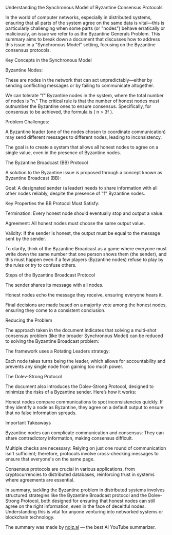 Understanding the Synchronous Model of Byzantine Consensus Protocols



In the world of computer networks, especially in distributed systems, ensuring that all parts of the system agree on the same data is vital—this is particularly challenging when some parts (or "nodes") behave erratically or maliciously, an issue we refer to as the Byzantine Generals Problem. This summary aims to break down a document that discusses how to address this issue in a "Synchronous Model" setting, focusing on the Byzantine consensus protocols.



Key Concepts in the Synchronous Model



Byzantine Nodes:



These are nodes in the network that can act unpredictably—either by sending conflicting messages or by failing to communicate altogether.

We can tolerate "f" Byzantine nodes in the system, where the total number of nodes is "n." The critical rule is that the number of honest nodes must outnumber the Byzantine ones to ensure consensus. Specifically, for consensus to be achieved, the formula is ( n > 3f ).



Problem Challenges:



A Byzantine leader (one of the nodes chosen to coordinate communication) may send different messages to different nodes, leading to inconsistency.

The goal is to create a system that allows all honest nodes to agree on a single value, even in the presence of Byzantine nodes.

The Byzantine Broadcast (BB) Protocol



A solution to the Byzantine issue is proposed through a concept known as Byzantine Broadcast (BB):



Goal: A designated sender (a leader) needs to share information with all other nodes reliably, despite the presence of "f" Byzantine nodes.



Key Properties the BB Protocol Must Satisfy:



Termination: Every honest node should eventually stop and output a value.

Agreement: All honest nodes must choose the same output value.

Validity: If the sender is honest, the output must be equal to the message sent by the sender.



To clarify, think of the Byzantine Broadcast as a game where everyone must write down the same number that one person shows them (the sender), and this must happen even if a few players (Byzantine nodes) refuse to play by the rules or try to confuse others.



Steps of the Byzantine Broadcast Protocol

The sender shares its message with all nodes.

Honest nodes echo the message they receive, ensuring everyone hears it.

Final decisions are made based on a majority vote among the honest nodes, ensuring they come to a consistent conclusion.

Reducing the Problem



The approach taken in the document indicates that solving a multi-shot consensus problem (like the broader Synchronous Model) can be reduced to solving the Byzantine Broadcast problem:



The framework uses a Rotating Leaders strategy:

Each node takes turns being the leader, which allows for accountability and prevents any single node from gaining too much power.

The Dolev-Strong Protocol



The document also introduces the Dolev-Strong Protocol, designed to minimize the risks of a Byzantine sender. Here’s how it works:



Honest nodes compare communications to spot inconsistencies quickly. If they identify a node as Byzantine, they agree on a default output to ensure that no false information spreads.

Important Takeaways

Byzantine nodes can complicate communication and consensus: They can share contradictory information, making consensus difficult.

Multiple checks are necessary: Relying on just one round of communication isn't sufficient; therefore, protocols involve cross-checking messages to ensure that everyone's on the same page.

Consensus protocols are crucial in various applications, from cryptocurrencies to distributed databases, reinforcing trust in systems where agreements are essential.



In summary, tackling the Byzantine problem in distributed systems involves structured strategies like the Byzantine Broadcast protocol and the Dolev-Strong Protocol, both designed for ensuring that honest nodes can still agree on the right information, even in the face of deceitful nodes. Understanding this is vital for anyone venturing into networked systems or blockchain technology.

The summary was made by [noiz.ai](https://noiz.ai) — the best AI YouTube summarizer.